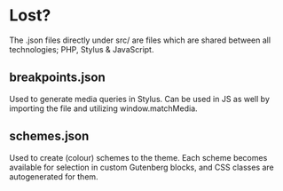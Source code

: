 # Lost?
The .json files directly under src/ are files which are shared between all technologies; PHP, Stylus & JavaScript.

## breakpoints.json
Used to generate media queries in Stylus. Can be used in JS as well by importing the file and utilizing window.matchMedia.

## schemes.json
Used to create (colour) schemes to the theme. Each scheme becomes available for selection in custom Gutenberg blocks, and CSS classes are autogenerated for them.
